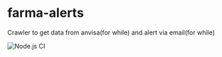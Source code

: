 # farma-alerts
Crawler to get data from anvisa(for while) and alert via email(for while)

![Node.js CI](https://github.com/pedroSoaresll/farma-alerts/workflows/Node.js%20CI/badge.svg?branch=master)
